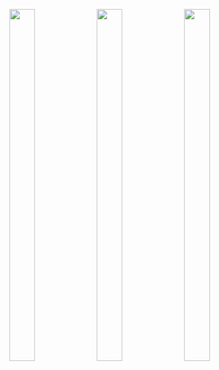 <p float="center>
          
<img src="https://user-images.githubusercontent.com/113609040/210040596-19a974e5-a1c9-4da7-a54e-a68404ed17e0.png" width=22% height=35%>

<img src="https://user-images.githubusercontent.com/113609040/219549690-faee30d1-427a-4f50-8052-66d3bb9b1163.png" width=30% height=40%>

<img src="https://user-images.githubusercontent.com/113609040/219549736-6b77be43-b6b6-49d9-a4da-1d69dae0ed51.png" width=30% height=40%>

<img src="https://user-images.githubusercontent.com/113609040/219549736-6b77be43-b6b6-49d9-a4da-1d69dae0ed51.png" width=30% height=40%>

</p>
